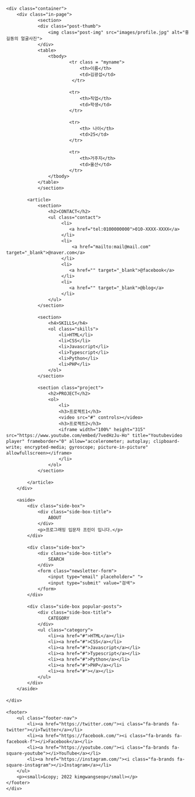     <div class="container">
        <div class="in-page">
                <section>
                <div class="post-thumb">
                    <img class="post-img" src="images/profile.jpg" alt="홍길동의 얼굴사진">
                </div>
                <table>
                    <tbody>
                            <tr class = "myname">
                                <th>이름</th> 
                                <td>김광섭</td>
                             </tr>
            
                            <tr>
                                <th>직업</th> 
                                <td>학생</td>
                            </tr>
            
                            <tr>
                                <th> 나이</th>
                                <td>25</td>
                            </tr>
            
                            <tr>
                                <th>거주지</th> 
                                <td>울산</td>
                            </tr>
                    </tbody>
                </table>
                </section>

            <article>
                <section>
                    <h2>CONTACT</h2>
                    <ul class="contact"> 
                         <li>
                            <a href="tel:0100000000">010-XXXX-XXXX</a>
                         </li>
                         <li>
                             <a href="mailto:mail@mail.com" target="_blank">@naver.com</a>
                         </li>
                         <li>
                            <a href="" target="_blank">@facebook</a>
                         </li>
                         <li>
                            <a href="" target="_blank">@blog</a>
                         </li>
                    </ul>
                </section>

                <section>
                    <h4>SKILLS</h4>
                    <ol class="skills">
                        <li>HTML</li>
                        <li>CSS</li> 
                        <li>Javascript</li> 
                        <li>Typescript</li> 
                        <li>Python</li> 
                        <li>PHP</li>
                    </ol>
                </section>

                <section class="project">
                    <h2>PROJECT</h2>
                    <ol>
                        <li>
                        <h3>프로젝트1</h3>
                        <video src="#" controls></video>
                        <h3>프로젝트2</h3>
                        <iframe width="100%" height="315" src="https://www.youtube.com/embed/7vedHzJu-Ho" title="Youtubevideo player" frameborder="0" allow="accelerometer; autoplay; clipboard-write; encrypted-media; gyroscope; picture-in-picture" allowfullscreen></iframe>
                        </li>
                    </ol>
                </section>

            </article>
        </div>

        <aside>
            <div class="side-box">
                <div class="side-box-title">
                    ABOUT
                </div>
                <p>프로그래밍 입문자 프린이 입니다.</p>
            </div>
    
            <div class="side-box">
                <div class="side-box-title">
                    SEARCH
                </div>
                <form class="newsletter-form">
                    <input type="email" placeholder=" ">
                    <input type="submit" value="검색">
                </form>
            </div>
    
            <div class="side-box popular-posts">
                <div class="side-box-title">
                    CATEGORY
                </div>
                <ul class="category"> 
                    <li><a href="#">HTML</a></li>
                    <li><a href="#">CSS</a></li>
                    <li><a href="#">Javascript</a></li>
                    <li><a href="#">Typescript</a></li>
                    <li><a href="#">Python</a></li>
                    <li><a href="#">PHP</a></li>
                    <li><a href="#"></a></li>
                </ul>
            </div>
        </aside>
    
    </div>

    <footer>
        <ul class="footer-nav">
            <li><a href="https://twitter.com/"><i class="fa-brands fa-twitter"></i>Twitter</a></li>
            <li><a href="https://facebook.com/"><i class="fa-brands fa-facebook-f"></i>Facebook</a></li>
            <li><a href="https://youtube.com/"><i class="fa-brands fa-square-youtube"></i>YouTube</a></li>
            <li><a href="https://instagram.com/"><i class="fa-brands fa-square-instagram"></i>Instagram</a></li>
        </ul>
        <p><small>&copy; 2022 kimgwangseop</small></p>
    </footer>
    </div>
